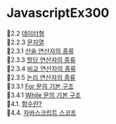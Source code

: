 # JavascriptEx300
🔸2.2 [데이터형](./md/2-2.md) <br>
🔸2.2.3 [문자열](./md/2-2-3.md) <br>
🔸2.3.1 [산술 연산자의 종류](./md/2-3-1.md) <br>
🔸2.3.3 [할당 연산자의 종류](./md/2-3-3.md) <br>
🔸2.3.4 [비교 연산자의 종류](./md/2-3-4.md) <br>
🔸2.3.5 [논리 연산자의 종류](./md/2-3-5.md) <br>
🔸3.3.1 [For 문의 기본 구조](./md/3-3-1.md) <br>
🔸3.4.1 [While 문의 기본 구조](./md/3-4-1.md) <br>
🔸4.1. [함수란?](./md/4-1.md) <br>
🔸4.4. [자바스크립트 스코프](./md/4-4.md) <br>




